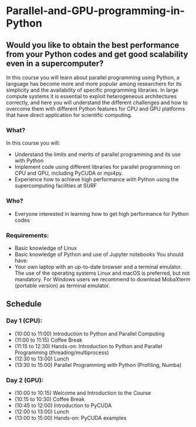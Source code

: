# Parallel-and-GPU-programming-in-Python

## Would you like to obtain the best performance from your Python codes and get good scalability even in a supercomputer?
In this course you will learn about parallel programming using Python, a language has become more and more popular among researchers for its simplicity and the availability of specific programming libraries. In large compute systems it is essential to exploit heterogeneous architectures correctly, and here you will understand the different challenges and how to overcome them with different Python features for CPU and GPU platforms that have direct application for scientific computing.
### What?
In this course you will:
- Understand the limits and merits of parallel programming and its use with Python
- Implement code using different libraries for parallel programming on CPU and GPU, including PyCUDA or mpi4py.
- Experience how to achieve high performance with Python using the supercomputing facilities at SURF
### Who?
- Everyone interested in learning how to get high performance for Python codes
### Requirements:
- Basic knowledge of Linux
- Basic knowledge of Python and use of Jupyter notebooks
You should have:
- Your own laptop with an up-to-date browser and a terminal emulator. The use of the operating systems Linux and macOS is preferred, but not mandatory. For Windows users we recommend to download MobaXterm (portable version) as terminal emulator.


## Schedule

### Day 1 (CPU):

- (10:00 to 11:00) Introduction to Python and Parallel Computing
- (11:00 to 11:15) Coffee Break
- (11:15 to 12:30) Hands-on: Introduction to Python and Parallel Programming (threading/multiprocess)
- (12:30 to 13:00) Lunch
- (13:30 to 15:00) Parallel Programming with Python (Profiling, Numba)

### Day 2 (GPU):

- (10:00 to 10:15) Welcome and Introduction to the Course
- (10:15 to 10:30) Coffee Break
- (10:45 to 12:00) Introduction to PyCUDA
- (12:00 to 13:00) Lunch
- (13:00 to 15:00) Hands-on: PyCUDA examples

